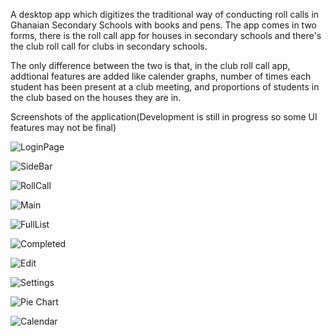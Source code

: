 A desktop app which digitizes the traditional way of conducting roll calls in Ghanaian Secondary Schools with books and pens.
The app comes in two forms, there is the roll call app for houses in secondary schools and there's the club roll call for clubs in secondary schools.

The only difference between the two is that, in the club roll call app, addtional features are added like calender graphs, number of times each student has been present at
a club meeting, and proportions of students in the club based on the houses they are in.

Screenshots of the application(Development is still in progress so some UI features may not be final)



![LoginPage](https://i.imgur.com/MLKFqHK.png)

![SideBar](https://i.imgur.com/Niv3ZQz.png)

![RollCall](https://i.imgur.com/6czrRCN.png)

![Main](https://i.imgur.com/UOUdMZz.png)

![FullList](https://i.imgur.com/OlJQRHx.png)

![Completed](https://i.imgur.com/gMFoV24.png)

![Edit](https://i.imgur.com/O8gNCO9.png)

![Settings](https://i.imgur.com/jOrQQdQ.png)

![Pie Chart](https://i.imgur.com/wtjhYE8.png)

![Calendar](https://i.imgur.com/yz16YZf.png)
